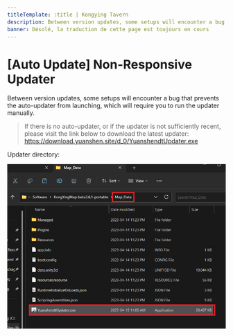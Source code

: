 ```yaml
---
titleTemplate: :title | Kongying Tavern
description: Between version updates, some setups will encounter a bug that prevents the auto-updater from launching, which will require you to run the updater manually.
banner: Désolé, la traduction de cette page est toujours en cours
---
```


[文：【自动更新】没有反应]: # 'https://support.qq.com/products/321980/faqs/102055'

# [Auto Update] Non-Responsive Updater

Between version updates, some setups will encounter a bug that prevents the auto-updater from launching, which will require you to run the updater manually.

> If there is no auto-updater, or if the updater is not sufficiently recent, please visit the link below to download the latest updater:
> https://download.yuanshen.site/d_0/YuanshendtUpdater.exe

Updater directory:

![](/imgs/fr/manual/autoupdate/updaterlocation.png)
